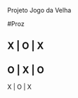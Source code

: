 Projeto Jogo da Velha

#Proz

 X  |  O  |  X
----------------
 O  |  X  |  O
----------------
 X  |  O  |  X
